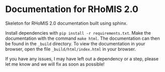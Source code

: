 # Documentation for RHoMIS 2.0

Skeleton for RHoMIS 2.0 documentation built using sphinx. 

Install dependencies with `pip install -r requirements.txt`. Make the documentation with the command `make html`. The documentation can then be found in the `_build` directory. To view the documentation in your browser, open the file `_build/html/index.html` in your browser. 

If you have any issues, I may have left out a dependency or a step, please let me know and we will fix as soon as possible!
